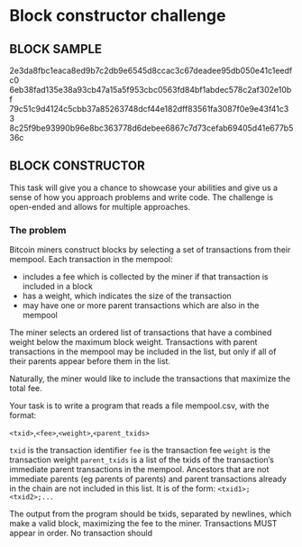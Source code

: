 # Block constructor challenge

## BLOCK SAMPLE

2e3da8fbc1eaca8ed9b7c2db9e6545d8ccac3c67deadee95db050e41c1eedfc0
6eb38fad135e38a93cb47a15a5f953cbc0563fd84bf1abdec578c2af302e10bf
79c51c9d4124c5cbb37a85263748dcf44e182dff83561fa3087f0e9e43f41c33
8c25f9be93990b96e8bc363778d6debee6867c7d73cefab69405d41e677b536c

## BLOCK CONSTRUCTOR

This task will give you a chance to showcase your abilities and give us a sense of how you approach problems and write code. The challenge is open-ended and allows for multiple approaches.

### The problem

Bitcoin miners construct blocks by selecting a set of transactions from their mempool. Each transaction in the mempool:

- includes a fee which is collected by the miner if that transaction is included in a block
- has a weight, which indicates the size of the transaction
- may have one or more parent transactions which are also in the mempool

The miner selects an ordered list of transactions that have a combined weight below the maximum block weight. Transactions with parent transactions in the mempool may be included in the list, but only if all of their parents appear before them in the list.

Naturally, the miner would like to include the transactions that maximize the total fee.

Your task is to write a program that reads a file mempool.csv, with the format:

`<txid>`,`<fee>`,`<weight>`,`<parent_txids>`

`txid` is the transaction identifier
`fee` is the transaction fee
`weight` is the transaction weight
`parent_txids` is a list of the txids of the transaction’s immediate parent transactions in the mempool. Ancestors that are not immediate parents (eg parents of parents) and parent transactions already in the chain are not included in this list. It is of the form: `<txid1>;<txid2>;...`

The output from the program should be txids, separated by newlines, which make a valid block, maximizing the fee to the miner. Transactions MUST appear in order. No transaction should
